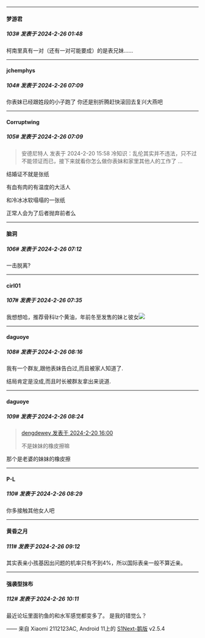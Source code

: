 ﻿
*****

####  梦游君  
##### 103#       发表于 2024-2-26 01:48

柯南里真有一对（还有一对可能要成）的是表兄妹……


*****

####  jchemphys  
##### 104#       发表于 2024-2-26 07:09

你表妹已经跟姓段的小子跑了 你还是别折腾赶快滚回去复兴大燕吧

*****

####  Corruptwing  
##### 105#       发表于 2024-2-26 07:09

<blockquote>安德尼特人 发表于 2024-2-20 15:58
冷知识：乱伦其实并不违法，只不过不能领证而已，接下来就看你怎么做你表妹和家里其他人的工作了 ...</blockquote>
结婚证不就是张纸

有血有肉的有温度的大活人

和冷冰冰软塌塌的一张纸

正常人会为了后者抛弃前者么

*****

####  脑洞  
##### 106#       发表于 2024-2-26 07:12

一击脱离?


*****

####  cirl01  
##### 107#       发表于 2024-2-26 07:35

我想想哈，推荐骨科lz个黄油，年前冬至发售的妹と彼女<img src="https://static.saraba1st.com/image/smiley/face2017/067.png" referrerpolicy="no-referrer">


*****

####  daguoye  
##### 108#       发表于 2024-2-26 08:16

我有一个群友,跟他表妹告白过,而且被家人知道了.

结局肯定是没成,而且时长被群友拿出来说道.


*****

####  daguoye  
##### 109#       发表于 2024-2-26 08:24

<blockquote><a href="httphttps://bbs.saraba1st.com/2b/forum.php?mod=redirect&amp;goto=findpost&amp;pid=64010402&amp;ptid=2172489" target="_blank">dengdewey 发表于 2024-2-20 16:00</a>

不是妹妹的橡皮擦嘛</blockquote>
那个是老婆的妹妹的橡皮擦


*****

####  P-L  
##### 110#       发表于 2024-2-26 08:29

你多接触其他女人吧


*****

####  黄昏之月  
##### 111#       发表于 2024-2-26 09:12

其实表亲小孩基因出问题的机率只有不到4%，所以国际表亲一般不算近亲。


*****

####  强袭型抹布  
##### 112#       发表于 2024-2-26 10:11

最近论坛里面钓鱼的和水军感觉都变多了。
是我的错觉么？

—— 来自 Xiaomi 2112123AC, Android 11上的 [S1Next-鹅版](https://github.com/ykrank/S1-Next/releases) v2.5.4

